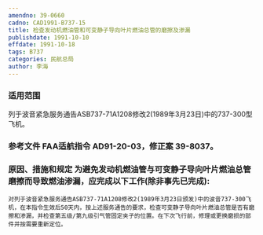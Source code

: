 ```yaml
---
amendno: 39-0660
cadno: CAD1991-B737-15
title: 检查发动机燃油管和可变静子导向叶片燃油总管的磨擦及渗漏
publishdate: 1991-10-10
effdate: 1991-10-18
tags: B737
categories: 民航总局
author: 李海
---
```


### 适用范围 
列于波音紧急服务通告ASB737-71A1208修改2(1989年3月23日)中的737-300型飞机。

<!--more-->
### 参考文件    FAA适航指令 AD91-20-03，修正案 39-8037。

### 原因、措施和规定     为避免发动机燃油管与可变静子导向叶片燃油总管磨擦而导致燃油渗漏，应完成以下工作(除非事先已完成): 
    对列于波音紧急服务通告ASB737-71A1208修改2(1989年3月23日颁发)中的波音737-300飞机，在本指令生效后50天内，按上述服务通告的要求，检查可变静子导向叶片燃油总管是否有磨擦和渗漏，并检查第五级/第九级引气管固定夹子的位置。在下次飞行前，修理或更换磨损的部件并按需要重新定位。
